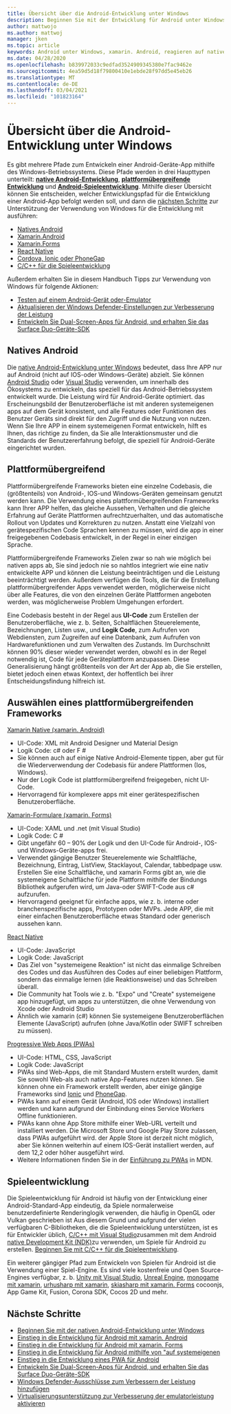 ```yaml
---
title: Übersicht über die Android-Entwicklung unter Windows
description: Beginnen Sie mit der Entwicklung für Android unter Windows, einschließlich nativer Android-Entwicklung, plattformübergreifender Entwicklung und Android-Spieleentwicklung.
author: mattwojo
ms.author: mattwoj
manager: jken
ms.topic: article
keywords: Android unter Windows, xamarin. Android, reagieren auf native, Cordova, Ionic, PhoneGap, c++ Android Game, Windows Defender, Emulator
ms.date: 04/28/2020
ms.openlocfilehash: b839972033c9edfad3524909345380e7fac9462e
ms.sourcegitcommit: 4ea59d5d18f79800410e1ebde28f97dd5e45eb26
ms.translationtype: MT
ms.contentlocale: de-DE
ms.lasthandoff: 03/04/2021
ms.locfileid: "101823164"
---
```

# <a name="overview-of-android-development-on-windows"></a>Übersicht über die Android-Entwicklung unter Windows

Es gibt mehrere Pfade zum Entwickeln einer Android-Geräte-App mithilfe des Windows-Betriebssystems. Diese Pfade werden in drei Haupttypen unterteilt: **[native Android-Entwicklung](#native-android)**, **[plattformübergreifende Entwicklung](#cross-platform)** und **[Android-Spieleentwicklung](#game-development)**. Mithilfe dieser Übersicht können Sie entscheiden, welcher Entwicklungspfad für die Entwicklung einer Android-App befolgt werden soll, und dann die [nächsten Schritte](#next-steps) zur Unterstützung der Verwendung von Windows für die Entwicklung mit ausführen:

- [Natives Android](native-android.md)
- [Xamarin.Android](xamarin-android.md)
- [Xamarin.Forms](xamarin-forms.md)
- [React Native](react-native.md)
- [Cordova, Ionic oder PhoneGap](pwa.md)
- [C/C++ für die Spieleentwicklung](native-android.md#use-c-or-c-for-android-game-development)

Außerdem erhalten Sie in diesem Handbuch Tipps zur Verwendung von Windows für folgende Aktionen:

- [Testen auf einem Android-Gerät oder-Emulator](emulator.md)
- [Aktualisieren der Windows Defender-Einstellungen zur Verbesserung der Leistung](defender-settings.md)
- [Entwickeln Sie Dual-Screen-Apps für Android, und erhalten Sie das Surface Duo-Geräte-SDK](/dual-screen/android/)

## <a name="native-android"></a>Natives Android

Die [native Android-Entwicklung unter Windows](./native-android.md) bedeutet, dass Ihre APP nur auf Android (nicht auf IOS-oder Windows-Geräte) abzielt. Sie können [Android Studio](https://developer.android.com/studio/install#windows) oder [Visual Studio](https://visualstudio.microsoft.com/vs/android/) verwenden, um innerhalb des Ökosystems zu entwickeln, das speziell für das Android-Betriebssystem entwickelt wurde. Die Leistung wird für Android-Geräte optimiert. das Erscheinungsbild der Benutzeroberfläche ist mit anderen systemeigenen apps auf dem Gerät konsistent, und alle Features oder Funktionen des Benutzer Geräts sind direkt für den Zugriff und die Nutzung von nutzen. Wenn Sie Ihre APP in einem systemeigenen Format entwickeln, hilft es Ihnen, das richtige zu finden, da Sie alle Interaktionsmuster und die Standards der Benutzererfahrung befolgt, die speziell für Android-Geräte eingerichtet wurden.

## <a name="cross-platform"></a>Plattformübergreifend

Plattformübergreifende Frameworks bieten eine einzelne Codebasis, die (größtenteils) von Android-, IOS-und Windows-Geräten gemeinsam genutzt werden kann. Die Verwendung eines plattformübergreifenden Frameworks kann Ihrer APP helfen, das gleiche Aussehen, Verhalten und die gleiche Erfahrung auf Geräte Plattformen aufrechtzuerhalten, und das automatische Rollout von Updates und Korrekturen zu nutzen. Anstatt eine Vielzahl von gerätespezifischen Code Sprachen kennen zu müssen, wird die app in einer freigegebenen Codebasis entwickelt, in der Regel in einer einzigen Sprache.

Plattformübergreifende Frameworks Zielen zwar so nah wie möglich bei nativen apps ab, Sie sind jedoch nie so nahtlos integriert wie eine nativ entwickelte APP und können die Leistung beeinträchtigen und die Leistung beeinträchtigt werden. Außerdem verfügen die Tools, die für die Erstellung plattformübergreifender Apps verwendet werden, möglicherweise nicht über alle Features, die von den einzelnen Geräte Plattformen angeboten werden, was möglicherweise Problem Umgehungen erfordert.

Eine Codebasis besteht in der Regel aus **UI-Code** zum Erstellen der Benutzeroberfläche, wie z. b. Seiten, Schaltflächen Steuerelemente, Bezeichnungen, Listen usw., und **Logik Code**, zum Aufrufen von Webdiensten, zum Zugreifen auf eine Datenbank, zum Aufrufen von Hardwarefunktionen und zum Verwalten des Zustands. Im Durchschnitt können 90% dieser wieder verwendet werden, obwohl es in der Regel notwendig ist, Code für jede Geräteplattform anzupassen. Diese Generalisierung hängt größtenteils von der Art der App ab, die Sie erstellen, bietet jedoch einen etwas Kontext, der hoffentlich bei ihrer Entscheidungsfindung hilfreich ist.  

## <a name="choosing-a-cross-platform-framework"></a>Auswählen eines plattformübergreifenden Frameworks

[Xamarin Native (xamarin. Android)](xamarin-android.md)

- UI-Code: XML mit Android Designer und Material Design
- Logik Code: c# oder F #
- Sie können auch auf einige Native Android-Elemente tippen, aber gut für die Wiederverwendung der Codebasis für andere Plattformen (Ios, Windows).
- Nur der Logik Code ist plattformübergreifend freigegeben, nicht UI-Code.
- Hervorragend für komplexere apps mit einer gerätespezifischen Benutzeroberfläche.

[Xamarin-Formulare (xamarin. Forms)](xamarin-forms.md)

- UI-Code: XAML und .net (mit Visual Studio)
- Logik Code: C #
- Gibt ungefähr 60 – 90% der Logik und den UI-Code für Android-, IOS-und Windows-Geräte-apps frei. 
- Verwendet gängige Benutzer Steuerelemente wie Schaltfläche, Bezeichnung, Eintrag, ListView, Stacklayout, Calendar, tabbedpage usw. Erstellen Sie eine Schaltfläche, und xamarin Forms gibt an, wie die systemeigene Schaltfläche für jede Plattform mithilfe der Bindungs Bibliothek aufgerufen wird, um Java-oder SWIFT-Code aus c# aufzurufen.
- Hervorragend geeignet für einfache apps, wie z. b. interne oder branchenspezifische apps, Prototypen oder MVPs. Jede APP, die mit einer einfachen Benutzeroberfläche etwas Standard oder generisch aussehen kann.

[React Native](react-native.md)

- UI-Code: JavaScript
- Logik Code: JavaScript
- Das Ziel von "systemeigene Reaktion" ist nicht das einmalige Schreiben des Codes und das Ausführen des Codes auf einer beliebigen Plattform, sondern das einmalige lernen (die Reaktionsweise) und das Schreiben überall.
- Die Community hat Tools wie z. b. "Expo" und "Create" systemeigene app hinzugefügt, um apps zu unterstützen, die ohne Verwendung von Xcode oder Android Studio
- Ähnlich wie xamarin (c#) können Sie systemeigene Benutzeroberflächen Elemente (JavaScript) aufrufen (ohne Java/Kotlin oder SWIFT schreiben zu müssen).

[Progressive Web Apps (PWAs)](pwa.md)

- UI-Code: HTML, CSS, JavaScript
- Logik Code: JavaScript
- PWAs sind Web-Apps, die mit Standard Mustern erstellt wurden, damit Sie sowohl Web-als auch native App-Features nutzen können. Sie können ohne ein Framework erstellt werden, aber einige gängige Frameworks sind [Ionic](https://ionicframework.com/docs/intro) und [PhoneGap](https://phonegap.com/about/).
- PWAs kann auf einem Gerät (Android, IOS oder Windows) installiert werden und kann aufgrund der Einbindung eines Service Workers Offline funktionieren.
- PWAs kann ohne App Store mithilfe einer Web-URL verteilt und installiert werden. Die Microsoft Store und Google Play Store zulassen, dass PWAs aufgeführt wird. der Apple Store ist derzeit nicht möglich, aber Sie können weiterhin auf einem IOS-Gerät installiert werden, auf dem 12,2 oder höher ausgeführt wird.
- Weitere Informationen finden Sie in der [Einführung zu PWAs](https://developer.mozilla.org/en-US/docs/Web/Progressive_web_apps/Introduction) in MDN.

## <a name="game-development"></a>Spieleentwicklung

Die Spieleentwicklung für Android ist häufig von der Entwicklung einer Android-Standard-App eindeutig, da Spiele normalerweise benutzerdefinierte Renderinglogik verwenden, die häufig in OpenGL oder Vulkan geschrieben ist Aus diesem Grund und aufgrund der vielen verfügbaren C-Bibliotheken, die die Spieleentwicklung unterstützen, ist es für Entwickler üblich, [C/C++ mit Visual Studio](/cpp/cross-platform/?view=vs-2019)zusammen mit dem Android [native Development Kit (NDK)](/cpp/cross-platform/create-an-android-native-activity-app?view=vs-2019)zu verwenden, um Spiele für Android zu erstellen. [Beginnen Sie mit C/C++ für die Spieleentwicklung](native-android.md#use-c-or-c-for-android-game-development).

Ein weiterer gängiger Pfad zum Entwickeln von Spielen für Android ist die Verwendung einer Spiel-Engine. Es sind viele kostenfreie und Open Source-Engines verfügbar, z. b. [Unity mit Visual Studio](/visualstudio/cross-platform/visual-studio-tools-for-unity?view=vs-2019), [Unreal Engine](https://docs.unrealengine.com/en-US/Platforms/Mobile/Android/GettingStarted/index.html), [monogame mit xamarin](/xamarin/graphics-games/monogame/introduction/), [urhusharp mit xamarin](/xamarin/graphics-games/urhosharp/introduction), [skiasharp mit xamarin. Forms](/xamarin/xamarin-forms/user-interface/graphics/skiasharp/) cocoonjs, App Game Kit, Fusion, Corona SDK, Cocos 2D und mehr.

## <a name="next-steps"></a>Nächste Schritte

- [Beginnen Sie mit der nativen Android-Entwicklung unter Windows](native-android.md)
- [Einstieg in die Entwicklung für Android mit xamarin. Android](xamarin-android.md)
- [Einstieg in die Entwicklung für Android mit xamarin. Forms](xamarin-forms.md)
- [Einstieg in die Entwicklung für Android mithilfe von "auf systemeigenen](react-native.md)
- [Einstieg in die Entwicklung eines PWA für Android](pwa.md)
- [Entwickeln Sie Dual-Screen-Apps für Android, und erhalten Sie das Surface Duo-Geräte-SDK](/dual-screen/android/)
- [Windows Defender-Ausschlüsse zum Verbessern der Leistung hinzufügen](defender-settings.md)
- [Virtualisierungsunterstützung zur Verbesserung der emulatorleistung aktivieren](emulator.md#enable-virtualization-support)